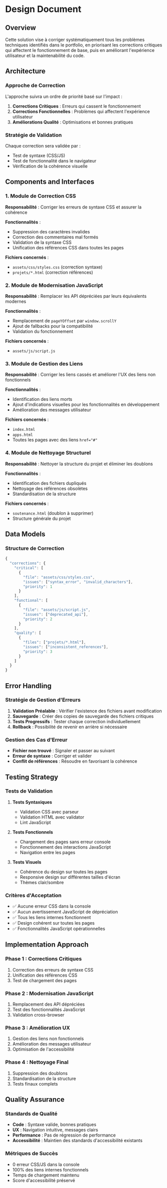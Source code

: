 # Design Document

## Overview

Cette solution vise à corriger systématiquement tous les problèmes techniques identifiés dans le portfolio, en priorisant les corrections critiques qui affectent le fonctionnement de base, puis en améliorant l'expérience utilisateur et la maintenabilité du code.

## Architecture

### Approche de Correction

L'approche suivra un ordre de priorité basé sur l'impact :

1. **Corrections Critiques** : Erreurs qui cassent le fonctionnement
2. **Corrections Fonctionnelles** : Problèmes qui affectent l'expérience utilisateur
3. **Améliorations Qualité** : Optimisations et bonnes pratiques

### Stratégie de Validation

Chaque correction sera validée par :
- Test de syntaxe (CSS/JS)
- Test de fonctionnalité dans le navigateur
- Vérification de la cohérence visuelle

## Components and Interfaces

### 1. Module de Correction CSS

**Responsabilité** : Corriger les erreurs de syntaxe CSS et assurer la cohérence

**Fonctionnalités** :
- Suppression des caractères invalides
- Correction des commentaires mal formés
- Validation de la syntaxe CSS
- Unification des références CSS dans toutes les pages

**Fichiers concernés** :
- `assets/css/styles.css` (correction syntaxe)
- `projets/*.html` (correction références)

### 2. Module de Modernisation JavaScript

**Responsabilité** : Remplacer les API dépréciées par leurs équivalents modernes

**Fonctionnalités** :
- Remplacement de `pageYOffset` par `window.scrollY`
- Ajout de fallbacks pour la compatibilité
- Validation du fonctionnement

**Fichiers concernés** :
- `assets/js/script.js`

### 3. Module de Gestion des Liens

**Responsabilité** : Corriger les liens cassés et améliorer l'UX des liens non fonctionnels

**Fonctionnalités** :
- Identification des liens morts
- Ajout d'indications visuelles pour les fonctionnalités en développement
- Amélioration des messages utilisateur

**Fichiers concernés** :
- `index.html`
- `apps.html`
- Toutes les pages avec des liens `href="#"`

### 4. Module de Nettoyage Structurel

**Responsabilité** : Nettoyer la structure du projet et éliminer les doublons

**Fonctionnalités** :
- Identification des fichiers dupliqués
- Nettoyage des références obsolètes
- Standardisation de la structure

**Fichiers concernés** :
- `soutenance.html` (doublon à supprimer)
- Structure générale du projet

## Data Models

### Structure de Correction

```javascript
{
  "corrections": {
    "critical": [
      {
        "file": "assets/css/styles.css",
        "issues": ["syntax_error", "invalid_characters"],
        "priority": 1
      }
    ],
    "functional": [
      {
        "file": "assets/js/script.js", 
        "issues": ["deprecated_api"],
        "priority": 2
      }
    ],
    "quality": [
      {
        "files": ["projets/*.html"],
        "issues": ["inconsistent_references"],
        "priority": 3
      }
    ]
  }
}
```

## Error Handling

### Stratégie de Gestion d'Erreurs

1. **Validation Préalable** : Vérifier l'existence des fichiers avant modification
2. **Sauvegarde** : Créer des copies de sauvegarde des fichiers critiques
3. **Tests Progressifs** : Tester chaque correction individuellement
4. **Rollback** : Possibilité de revenir en arrière si nécessaire

### Gestion des Cas d'Erreur

- **Fichier non trouvé** : Signaler et passer au suivant
- **Erreur de syntaxe** : Corriger et valider
- **Conflit de références** : Résoudre en favorisant la cohérence

## Testing Strategy

### Tests de Validation

1. **Tests Syntaxiques**
   - Validation CSS avec parseur
   - Validation HTML avec validator
   - Lint JavaScript

2. **Tests Fonctionnels**
   - Chargement des pages sans erreur console
   - Fonctionnement des interactions JavaScript
   - Navigation entre les pages

3. **Tests Visuels**
   - Cohérence du design sur toutes les pages
   - Responsive design sur différentes tailles d'écran
   - Thèmes clair/sombre

### Critères d'Acceptation

- ✅ Aucune erreur CSS dans la console
- ✅ Aucun avertissement JavaScript de dépréciation
- ✅ Tous les liens internes fonctionnent
- ✅ Design cohérent sur toutes les pages
- ✅ Fonctionnalités JavaScript opérationnelles

## Implementation Approach

### Phase 1 : Corrections Critiques
1. Correction des erreurs de syntaxe CSS
2. Unification des références CSS
3. Test de chargement des pages

### Phase 2 : Modernisation JavaScript
1. Remplacement des API dépréciées
2. Test des fonctionnalités JavaScript
3. Validation cross-browser

### Phase 3 : Amélioration UX
1. Gestion des liens non fonctionnels
2. Amélioration des messages utilisateur
3. Optimisation de l'accessibilité

### Phase 4 : Nettoyage Final
1. Suppression des doublons
2. Standardisation de la structure
3. Tests finaux complets

## Quality Assurance

### Standards de Qualité

- **Code** : Syntaxe valide, bonnes pratiques
- **UX** : Navigation intuitive, messages clairs
- **Performance** : Pas de régression de performance
- **Accessibilité** : Maintien des standards d'accessibilité existants

### Métriques de Succès

- 0 erreur CSS/JS dans la console
- 100% des liens internes fonctionnels
- Temps de chargement maintenu
- Score d'accessibilité préservé